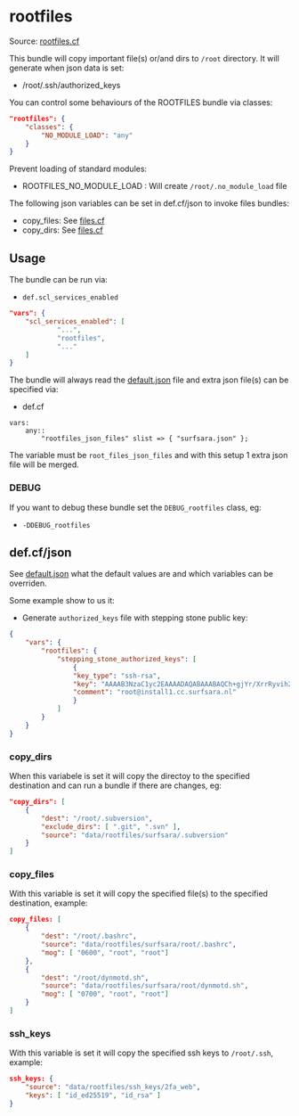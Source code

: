 # rootfiles

Source: [rootfiles.cf](/services/rootfiles.cf)

This bundle will copy important file(s) or/and dirs  to `/root` directory. It
will generate when json data is set:
 *  /root/.ssh/authorized_keys

You can control some behaviours of the ROOTFILES bundle via classes:
```json
"rootfiles": {
    "classes": {
        "NO_MODULE_LOAD": "any"
    }
}
```
Prevent loading of standard modules:
  * ROOTFILES_NO_MODULE_LOAD : Will create `/root/.no_module_load` file

The following json variables can be set in def.cf/json to invoke files bundles:
 * copy_files: See [files.cf](/masterfiles/lib/scl/files.cf)
 * copy_dirs: See [files.cf](/masterfiles/lib/scl/files.cf)

## Usage

The bundle can be run via:
 * `def.scl_services_enabled`
```json
"vars": {
    "scl_services_enabled": [
            "...",
            "rootfiles",
            "..."
    ]
}
```

The bundle will always read the [default.json](/templates/rootfiles/json/default.json) file
and extra json file(s) can be specified via:
 * def.cf
```
vars:
    any::
        "rootfiles_json_files" slist => { "surfsara.json" };
```

The variable must be `root_files_json_files` and with this setup 1 extra json file will be  merged.

### DEBUG

If you want to debug these bundle set the `DEBUG_rootfiles` class, eg:
 * `-DDEBUG_rootfiles`



## def.cf/json

See [default.json](/templates/rootfiles/json/default.json) what the default values are and
which variables can be overriden.

Some example show to us it:
 * Generate `authorized_keys` file with stepping stone public key:
```json
{
    "vars": {
        "rootfiles": {
            "stepping_stone_authorized_keys": [
                {
                "key_type": "ssh-rsa",
                "key": "AAAAB3NzaC1yc2EAAAADAQABAAABAQCh+gjYr/XrrRyvih2V3u7RDMZMQE0NnJr3EU717lcRQ0ae9EZxn6lPYiG4xJoYLmSg885zYKTxff/fVMZYfHzLtzLylUhup8RP1XAAuiVcXMffFqE9mau+FpE2W6bEmtsxs/OboQ/AOfBtl1Lpghol0oM7kaYzZo4OBu39sJaLZIfB0Z1NPp8PVBgeDFxBlyfYDkeGIDAGltO8NsY+Di0QWFyfJVmLPzUllvu4tCs5XoK7zcFOnVUAlflDbEhaSAzll4J7yE1Eatl7Fx68m4uAAWVt0m0xqfWcoHKnKfmSPN94DiZnRyn81UR6rOAklNHNBqg+Pps5n7Ow8BBHBKFp",
                "comment": "root@install1.cc.surfsara.nl"
                }
            ]
        }
    }
}
```

### copy_dirs

When this variabele is set it will copy the directoy to the specified destination and can run a bundle
if there are changes, eg:
```json
"copy_dirs": [
    {
        "dest": "/root/.subversion",
        "exclude_dirs": [ ".git", ".svn" ],
        "source": "data/rootfiles/surfsara/.subversion"
    }
]
```

### copy_files

With this variable is set it will copy the specified file(s) to the
specified destination, example:
```json
copy_files: [
    {
        "dest": "/root/.bashrc",
        "source": "data/rootfiles/surfsara/root/.bashrc",
        "mog": [ "0600", "root", "root"]
    },
    {
        "dest": "/root/dynmotd.sh",
        "source": "data/rootfiles/surfsara/root/dynmotd.sh",
        "mog": [ "0700", "root", "root"]
    }
]
```

### ssh_keys

With this variable is set it will copy the specified ssh keys to `/root/.ssh`,
example:
```json
ssh_keys: {
    "source": "data/rootfiles/ssh_keys/2fa_web",
    "keys": [ "id_ed25519", "id_rsa" ]
}
```
